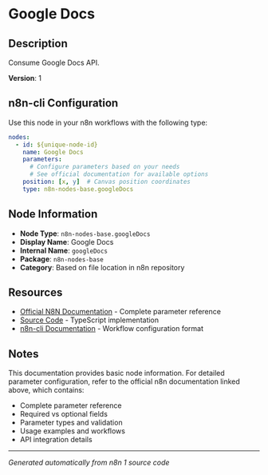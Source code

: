 # Google Docs

## Description

Consume Google Docs API.

**Version**: 1

## n8n-cli Configuration

Use this node in your n8n workflows with the following type:

```yaml
nodes:
  - id: ${unique-node-id}
    name: Google Docs
    parameters:
      # Configure parameters based on your needs
      # See official documentation for available options
    position: [x, y]  # Canvas position coordinates
    type: n8n-nodes-base.googleDocs
```

## Node Information

- **Node Type**: `n8n-nodes-base.googleDocs`
- **Display Name**: Google Docs
- **Internal Name**: `googleDocs`
- **Package**: `n8n-nodes-base`
- **Category**: Based on file location in n8n repository

## Resources

- [Official N8N Documentation](https://docs.n8n.io/integrations/builtin/app-nodes/n8n-nodes-base.googledocs/) - Complete parameter reference
- [Source Code](https://github.com/n8n-io/n8n/blob/master/packages/nodes-base/nodes/Google/Docs/GoogleDocs.node.ts) - TypeScript implementation
- [n8n-cli Documentation](https://github.com/edenreich/n8n-cli) - Workflow configuration format

## Notes

This documentation provides basic node information. For detailed parameter configuration, 
refer to the official n8n documentation linked above, which contains:

- Complete parameter reference
- Required vs optional fields
- Parameter types and validation
- Usage examples and workflows
- API integration details

---
*Generated automatically from n8n 1 source code*
